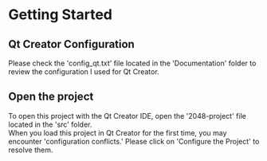 # Getting Started
## Qt Creator Configuration
Please check the 'config_qt.txt' file located in the 'Documentation' folder to review the configuration I used for Qt Creator.

## Open the project
To open this project with the Qt Creator IDE, open the '2048-project' file located in the 'src' folder.  
When you load this project in Qt Creator for the first time, you may encounter 'configuration conflicts.' Please click on 'Configure the Project' to resolve them.
